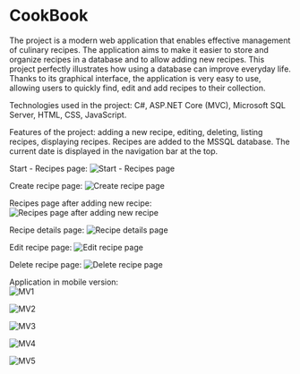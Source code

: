 # CookBook

The project is a modern web application that enables effective management of culinary recipes. The application aims to make it easier to store and organize recipes in a database and to allow adding new recipes. This project perfectly illustrates how using a database can improve everyday life. Thanks to its graphical interface, the application is very easy to use, allowing users to quickly find, edit and add recipes to their collection.

Technologies used in the project: C#, ASP.NET Core (MVC), Microsoft SQL Server, HTML, CSS, JavaScript.

Features of the project: adding a new recipe, editing, deleting, listing recipes, displaying recipes. Recipes are added to the MSSQL database. The current date is displayed in the navigation bar at the top.

Start - Recipes page:
![Start - Recipes page](https://github.com/karoldziadkowiec/CookBook/blob/master/photos/1.png)

Create recipe page:
![Create recipe page](https://github.com/karoldziadkowiec/CookBook/blob/master/photos/2.png)

Recipes page after adding new recipe:
![Recipes page after adding new recipe](https://github.com/karoldziadkowiec/CookBook/blob/master/photos/3.png)

Recipe details page:
![Recipe details page](https://github.com/karoldziadkowiec/CookBook/blob/master/photos/4.png)

Edit recipe page:
![Edit recipe page](https://github.com/karoldziadkowiec/CookBook/blob/master/photos/5.png)

Delete recipe page:
![Delete recipe page](https://github.com/karoldziadkowiec/CookBook/blob/master/photos/6.png)

Application in mobile version: <br/>
![MV1](https://github.com/karoldziadkowiec/CookBook/blob/master/photos/7.png)

![MV2](https://github.com/karoldziadkowiec/CookBook/blob/master/photos/8.png)

![MV3](https://github.com/karoldziadkowiec/CookBook/blob/master/photos/9.png)

![MV4](https://github.com/karoldziadkowiec/CookBook/blob/master/photos/10.png)

![MV5](https://github.com/karoldziadkowiec/CookBook/blob/master/photos/11.png)
